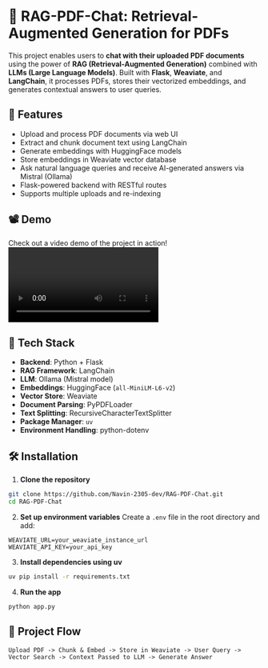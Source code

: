 # 🧠 RAG-PDF-Chat: Retrieval-Augmented Generation for PDFs

This project enables users to **chat with their uploaded PDF documents** using the power of **RAG (Retrieval-Augmented Generation)** combined with **LLMs (Large Language Models)**. Built with **Flask**, **Weaviate**, and **LangChain**, it processes PDFs, stores their vectorized embeddings, and generates contextual answers to user queries.

## 🚀 Features

- Upload and process PDF documents via web UI
- Extract and chunk document text using LangChain
- Generate embeddings with HuggingFace models
- Store embeddings in Weaviate vector database
- Ask natural language queries and receive AI-generated answers via Mistral (Ollama)
- Flask-powered backend with RESTful routes
- Supports multiple uploads and re-indexing

## 📽️ Demo

Check out a video demo of the project in action!  
<video controls src="rag.mp4" title="Title"></video>

## 🔧 Tech Stack

- **Backend**: Python + Flask
- **RAG Framework**: LangChain
- **LLM**: Ollama (Mistral model)
- **Embeddings**: HuggingFace (`all-MiniLM-L6-v2`)
- **Vector Store**: Weaviate
- **Document Parsing**: PyPDFLoader
- **Text Splitting**: RecursiveCharacterTextSplitter
- **Package Manager**: `uv`
- **Environment Handling**: python-dotenv

## 🛠️ Installation

1. **Clone the repository**
```bash
git clone https://github.com/Navin-2305-dev/RAG-PDF-Chat.git
cd RAG-PDF-Chat
```

2. **Set up environment variables**
Create a `.env` file in the root directory and add:
```
WEAVIATE_URL=your_weaviate_instance_url
WEAVIATE_API_KEY=your_api_key
```

3. **Install dependencies using uv**
```bash
uv pip install -r requirements.txt
```

4. **Run the app**
```bash
python app.py
```

## 📂 Project Flow

```
Upload PDF -> Chunk & Embed -> Store in Weaviate -> User Query -> Vector Search -> Context Passed to LLM -> Generate Answer
```
